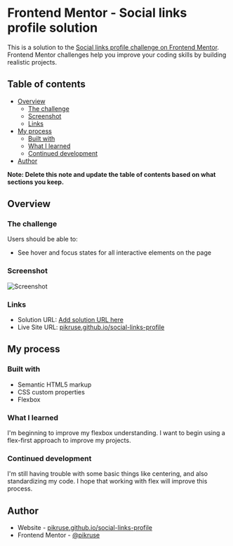 
# Frontend Mentor - Social links profile solution

This is a solution to the [Social links profile challenge on Frontend Mentor](https://www.frontendmentor.io/challenges/social-links-profile-UG32l9m6dQ). Frontend Mentor challenges help you improve your coding skills by building realistic projects. 

## Table of contents

- [Overview](#overview)
  - [The challenge](#the-challenge)
  - [Screenshot](#screenshot)
  - [Links](#links)
- [My process](#my-process)
  - [Built with](#built-with)
  - [What I learned](#what-i-learned)
  - [Continued development](#continued-development)
- [Author](#author)

**Note: Delete this note and update the table of contents based on what sections you keep.**

## Overview

### The challenge

Users should be able to:

- See hover and focus states for all interactive elements on the page

### Screenshot

![Screenshot](./assets/images//screenshot.jpg)

### Links

- Solution URL: [Add solution URL here](https://your-solution-url.com)
- Live Site URL: [pikruse.github.io/social-links-profile](https://pikruse.github.io/social-links-profile)

## My process

### Built with

- Semantic HTML5 markup
- CSS custom properties
- Flexbox

### What I learned

I'm beginning to improve my flexbox understanding. I want to begin using a flex-first approach to improve my projects.

### Continued development

I'm still having trouble with some basic things like centering, and also standardizing my code. I hope that working with flex will improve this process.

## Author

- Website - [pikruse.github.io/social-links-profile](https://pikruse.github.io/social-links-profile)
- Frontend Mentor - [@pikruse](https://www.frontendmentor.io/profile/pikruse)

